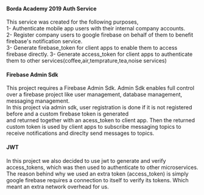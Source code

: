 #### Borda Academy 2019 Auth Service  
This service was created for the following purposes,  
1- Authenticate mobile app users with their internal company accounts.  
2- Register company users to google firebase on behalf of them to benefit firebase's notification service.  
3- Generate firebase_token for client apps to enable them to access firebase directly.
3- Generate access_token for client apps to authenticate them to other services(coffee,air,temprature,tea,noise services)  
 
#### Firebase Admin Sdk  
This project requires a Firebase Admin Sdk. Admin Sdk enables full control over a firebase project like user management,
database management, messaging management.  
In this project via admin sdk, user registration is done if it is not registered before and a custom firebase token is generated  
and returned together with an acess_token to client app. Then the returned custom token is used by client apps to subscribe messaging topics to receive notifications and direclty send messages to topics.  

#### JWT  
In this project we also decided to use jwt to generate and verify access_tokens, which was then used to authenticate to other microservices.
The reason behind why we used an extra token (access_token) is simply google firebase requires a connection to itself to verify its tokens. Which meant an extra network overhead for us.
